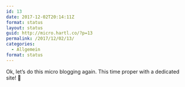 ```yaml
---
id: 13
date: 2017-12-02T20:14:11Z
format: status
layout: status
guid: http://micro.hartl.co/?p=13
permalink: /2017/12/02/13/
categories:
  - Allgemein
format: status
---
```

Ok, let’s do this micro blogging again. This time proper with a dedicated site! 🙂